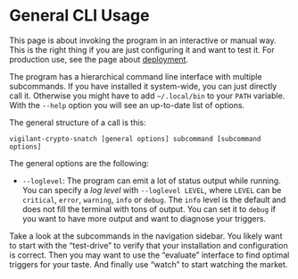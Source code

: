 # General CLI Usage

This page is about invoking the program in an interactive or manual way. This is the right thing if you are just configuring it and want to test it. For production use, see the page about [deployment](../deployment.md).

The program has a hierarchical command line interface with multiple subcommands. If you have installed it system-wide, you can just directly call it. Otherwise you might have to add `~/.local/bin` to your `PATH` variable. With the `--help` option you will see an up-to-date list of options.

The general structure of a call is this:

```
vigilant-crypto-snatch [general options] subcommand [subcommand options]
```

The general options are the following:

- `--loglevel`: The program can emit a lot of status output while running. You can specify a *log level* with `--loglevel LEVEL`, where `LEVEL` can be `critical`, `error`, `warning`, `info` or `debug`. The `info` level is the default and does not fill the terminal with tons of output. You can set it to `debug` if you want to have more output and want to diagnose your triggers.

Take a look at the subcommands in the navigation sidebar. You likely want to start with the “test-drive” to verify that your installation and configuration is correct. Then you may want to use the “evaluate” interface to find optimal triggers for your taste. And finally use “watch” to start watching the market.